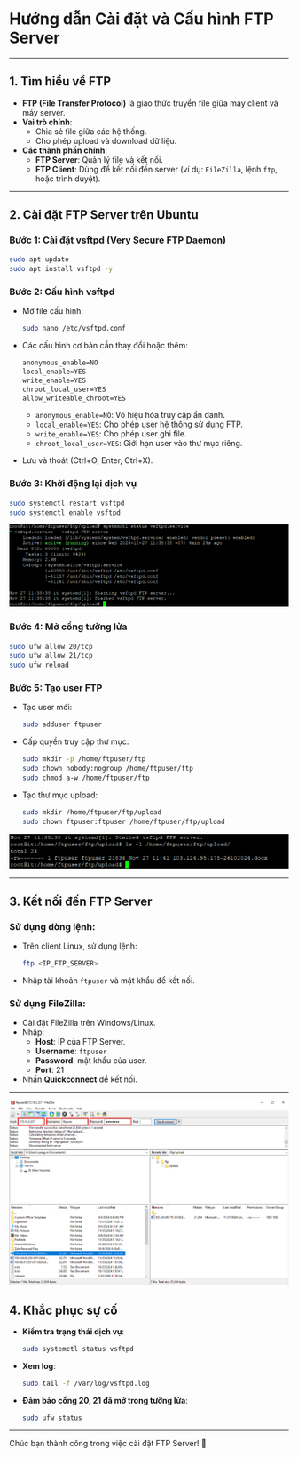 
# Hướng dẫn Cài đặt và Cấu hình FTP Server

---

## 1. Tìm hiểu về FTP

- **FTP (File Transfer Protocol)** là giao thức truyền file giữa máy client và máy server.
- **Vai trò chính**:
  - Chia sẻ file giữa các hệ thống.
  - Cho phép upload và download dữ liệu.
- **Các thành phần chính**:
  - **FTP Server**: Quản lý file và kết nối.
  - **FTP Client**: Dùng để kết nối đến server (ví dụ: `FileZilla`, lệnh `ftp`, hoặc trình duyệt).

---

## 2. Cài đặt FTP Server trên Ubuntu

### Bước 1: Cài đặt vsftpd (Very Secure FTP Daemon)
```bash
sudo apt update
sudo apt install vsftpd -y
```

### Bước 2: Cấu hình vsftpd
- Mở file cấu hình:
  ```bash
  sudo nano /etc/vsftpd.conf
  ```
- Các cấu hình cơ bản cần thay đổi hoặc thêm:
  ```plaintext
  anonymous_enable=NO
  local_enable=YES
  write_enable=YES
  chroot_local_user=YES
  allow_writeable_chroot=YES
  ```
  - `anonymous_enable=NO`: Vô hiệu hóa truy cập ẩn danh.
  - `local_enable=YES`: Cho phép user hệ thống sử dụng FTP.
  - `write_enable=YES`: Cho phép user ghi file.
  - `chroot_local_user=YES`: Giới hạn user vào thư mục riêng.

- Lưu và thoát (Ctrl+O, Enter, Ctrl+X).

### Bước 3: Khởi động lại dịch vụ
```bash
sudo systemctl restart vsftpd
sudo systemctl enable vsftpd
```
![Command Prompt](https://github.com/cuongnvvietis/NhanHoa/blob/main/Docs/Picture/T%C3%A0i%20li%E1%BB%87u%20chung/Screenshot_216.png)

### Bước 4: Mở cổng tường lửa
```bash
sudo ufw allow 20/tcp
sudo ufw allow 21/tcp
sudo ufw reload
```

### Bước 5: Tạo user FTP
- Tạo user mới:
  ```bash
  sudo adduser ftpuser
  ```
- Cấp quyền truy cập thư mục:
  ```bash
  sudo mkdir -p /home/ftpuser/ftp
  sudo chown nobody:nogroup /home/ftpuser/ftp
  sudo chmod a-w /home/ftpuser/ftp
  ```

- Tạo thư mục upload:
  ```bash
  sudo mkdir /home/ftpuser/ftp/upload
  sudo chown ftpuser:ftpuser /home/ftpuser/ftp/upload
  ```
  
![Command Prompt](https://github.com/cuongnvvietis/NhanHoa/blob/main/Docs/Picture/T%C3%A0i%20li%E1%BB%87u%20chung/Screenshot_217.png)

---

## 3. Kết nối đến FTP Server

### Sử dụng dòng lệnh:
- Trên client Linux, sử dụng lệnh:
  ```bash
  ftp <IP_FTP_SERVER>
  ```
- Nhập tài khoản `ftpuser` và mật khẩu để kết nối.

### Sử dụng FileZilla:
- Cài đặt FileZilla trên Windows/Linux.
- Nhập:
  - **Host**: IP của FTP Server.
  - **Username**: `ftpuser`
  - **Password**: mật khẩu của user.
  - **Port**: 21
- Nhấn **Quickconnect** để kết nối.

---

![Command Prompt](https://github.com/cuongnvvietis/NhanHoa/blob/main/Docs/Picture/T%C3%A0i%20li%E1%BB%87u%20chung/Screenshot_218.png)

## 4. Khắc phục sự cố

- **Kiểm tra trạng thái dịch vụ**:
  ```bash
  sudo systemctl status vsftpd
  ```

- **Xem log**:
  ```bash
  sudo tail -f /var/log/vsftpd.log
  ```

- **Đảm bảo cổng 20, 21 đã mở trong tường lửa**:
  ```bash
  sudo ufw status
  ```

---

Chúc bạn thành công trong việc cài đặt FTP Server! 🎉
